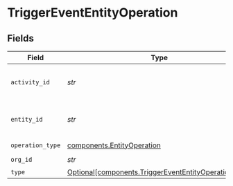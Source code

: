 # TriggerEventEntityOperation


## Fields

| Field                                                                                                          | Type                                                                                                           | Required                                                                                                       | Description                                                                                                    | Example                                                                                                        |
| -------------------------------------------------------------------------------------------------------------- | -------------------------------------------------------------------------------------------------------------- | -------------------------------------------------------------------------------------------------------------- | -------------------------------------------------------------------------------------------------------------- | -------------------------------------------------------------------------------------------------------------- |
| `activity_id`                                                                                                  | *str*                                                                                                          | :heavy_check_mark:                                                                                             | N/A                                                                                                            | e3d3ebac-baab-4395-abf4-50b5bf1f8b74                                                                           |
| `entity_id`                                                                                                    | *str*                                                                                                          | :heavy_check_mark:                                                                                             | N/A                                                                                                            | e3d3ebac-baab-4395-abf4-50b5bf1f8b74                                                                           |
| `operation_type`                                                                                               | [components.EntityOperation](../../models/shared/entityoperation.md)                                           | :heavy_check_mark:                                                                                             | N/A                                                                                                            |                                                                                                                |
| `org_id`                                                                                                       | *str*                                                                                                          | :heavy_check_mark:                                                                                             | N/A                                                                                                            | 123                                                                                                            |
| `type`                                                                                                         | [Optional[components.TriggerEventEntityOperationType]](../../models/shared/triggerevententityoperationtype.md) | :heavy_minus_sign:                                                                                             | N/A                                                                                                            |                                                                                                                |